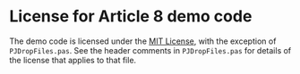 # License for Article 8 demo code

The demo code is licensed under the [MIT License](https://github.com/delphidabbler/article-demos/blob/master/MIT-License.md), with the exception of `PJDropFiles.pas`. See the header comments in `PJDropFiles.pas` for details of the license that applies to that file.
